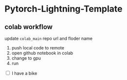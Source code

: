 # Pytorch-Lightning-Template

## colab workflow

update `colab_main` repo url and floder name
1. push local code to remote
2. open github notebook in colab
3. change to gpu
4. run

<input type="checkbox" id="vehicle1" name="vehicle1" value="Bike">
<label for="vehicle1"> I have a bike</label><br>